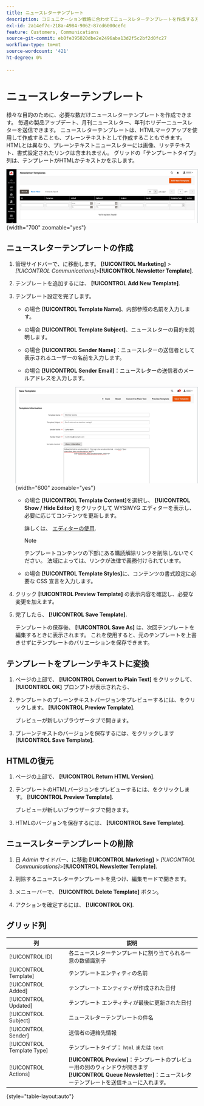 ```yaml
---
title: ニュースレターテンプレート
description: コミュニケーション戦略に合わせてニュースレターテンプレートを作成する方法を説明します。
exl-id: 2a14ef7c-218a-4984-9062-87cd6000cefc
feature: Customers, Communications
source-git-commit: eb0fe395020dbe2e2496aba13d2f5c2bf2d0fc27
workflow-type: tm+mt
source-wordcount: '421'
ht-degree: 0%

---
```


# ニュースレターテンプレート

様々な目的のために、必要な数だけニュースレターテンプレートを作成できます。 毎週の製品アップデート、月刊ニュースレター、年刊ホリデーニュースレターを送信できます。 ニュースレターテンプレートは、HTMLマークアップを使用して作成することも、プレーンテキストとして作成することもできます。 HTMLとは異なり、プレーンテキストニュースレターには画像、リッチテキスト、書式設定されたリンクは含まれません。 グリッドの「テンプレートタイプ」列は、テンプレートがHTMLかテキストかを示します。

![ニュースレターテンプレート – ニュースレターキューに追加します](./assets/newsletter-templates-grid.png){width="700" zoomable="yes"}

## ニュースレターテンプレートの作成

1. 管理サイドバーで、に移動します。 **[!UICONTROL Marketing]** > _[!UICONTROL Communications]_>**[!UICONTROL Newsletter Template]**.

1. テンプレートを追加するには、 **[!UICONTROL Add New Template]**.

1. テンプレート設定を完了します。

   - の場合 **[!UICONTROL Template Name]**、内部参照の名前を入力します。

   - の場合 **[!UICONTROL Template Subject]**、ニュースレターの目的を説明します。

   - の場合 **[!UICONTROL Sender Name]**：ニュースレターの送信者として表示されるユーザーの名前を入力します。

   - の場合 **[!UICONTROL Sender Email]**：ニュースレターの送信者のメールアドレスを入力します。

   ![ニュースレターテンプレート情報](./assets/newsletter-template-information2.png){width="600" zoomable="yes"}

   - の場合 **[!UICONTROL Template Content]**&#x200B;を選択し、 **[!UICONTROL Show / Hide Editor]** をクリックして WYSIWYG エディターを表示し、必要に応じてコンテンツを更新します。

     詳しくは、 [エディターの使用](../content-design/editor.md).

     >[!NOTE]
     >
     >テンプレートコンテンツの下部にある購読解除リンクを削除しないでください。 法域によっては、リンクが法律で義務付けられています。

   - の場合 **[!UICONTROL Template Styles]**&#x200B;に、コンテンツの書式設定に必要な CSS 宣言を入力します。

1. クリック **[!UICONTROL Preview Template]** の表示内容を確認し、必要な変更を加えます。

1. 完了したら、 **[!UICONTROL Save Template]**.

   テンプレートの保存後、 **[!UICONTROL Save As]** は、次回テンプレートを編集するときに表示されます。 これを使用すると、元のテンプレートを上書きせずにテンプレートのバリエーションを保存できます。

## テンプレートをプレーンテキストに変換

1. ページの上部で、 **[!UICONTROL Convert to Plain Text]** をクリックして、 **[!UICONTROL OK]** プロンプトが表示されたら、

1. テンプレートのプレーンテキストバージョンをプレビューするには、をクリックします。 **[!UICONTROL Preview Template]**.

   プレビューが新しいブラウザータブで開きます。

1. プレーンテキストのバージョンを保存するには、をクリックします **[!UICONTROL Save Template]**.

## HTMLの復元

1. ページの上部で、 **[!UICONTROL Return HTML Version]**.  

1. テンプレートのHTMLバージョンをプレビューするには、をクリックします。 **[!UICONTROL Preview Template]**.

   プレビューが新しいブラウザータブで開きます。

1. HTMLのバージョンを保存するには、 **[!UICONTROL Save Template]**.

## ニュースレターテンプレートの削除

1. 日 _Admin_ サイドバー、に移動 **[!UICONTROL Marketing]** > _[!UICONTROL Communications]_>**[!UICONTROL Newsletter Template]**.

1. 削除するニュースレターテンプレートを見つけ、編集モードで開きます。

1. メニューバーで、 **[!UICONTROL Delete Template]** ボタン。

1. アクションを確定するには、 **[!UICONTROL OK]**.

## グリッド列

| 列 | 説明 |
|--- |--- |
| [!UICONTROL ID] | 各ニュースレターテンプレートに割り当てられる一意の数値識別子 |
| [!UICONTROL Template] | テンプレートエンティティの名前 |
| [!UICONTROL Added] | テンプレート エンティティが作成された日付 |
| [!UICONTROL Updated] | テンプレート エンティティが最後に更新された日付 |
| [!UICONTROL Subject] | ニュースレターテンプレートの件名 |
| [!UICONTROL Sender] | 送信者の連絡先情報 |
| [!UICONTROL Template Type] | テンプレートタイプ： `html` または `text` |
| [!UICONTROL Actions] | **[!UICONTROL Preview]**：テンプレートのプレビュー用の別のウィンドウが開きます <br>**[!UICONTROL Queue Newsletter]**：ニュースレターテンプレートを送信キューに入れます。 |

{style="table-layout:auto"}
